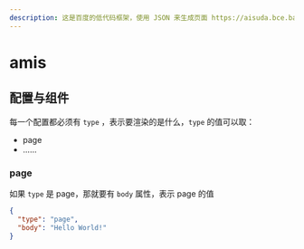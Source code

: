 ```yaml
---
description: 这是百度的低代码框架，使用 JSON 来生成页面 https://aisuda.bce.baidu.com/amis/zh-CN/docs/index
---
```


# amis

## 配置与组件

每一个配置都必须有 `type` ，表示要渲染的是什么，`type` 的值可以取：

* page
* ……



### page

如果 `type` 是 page，那就要有 `body` 属性，表示 page 的值

```json
{
  "type": "page",
  "body": "Hello World!"
}
```
